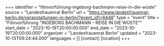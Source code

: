 +++
identifier = "filmvorführung-ingeborg-bachmann-reise-in-die-wüste"
source = "Landesfrauenrat Berlin"
url = "https://www.landesfrauenrat-berlin.de/veranstaltungen-in-berlin/?event_id1=6448"
type = "event"
title = "Filmvorführung "INGEBORG BACHMANN – REISE IN DIE WÜSTE""
start_date = "2023-10-19T20:00:00.000"
end_date = "2023-10-19T20:00:00.000"
organizer = "Landesfrauenrat Berlin"
updated = "2023-10-13T09:24:44.000"
languages = []
[contact]
[location]
+++